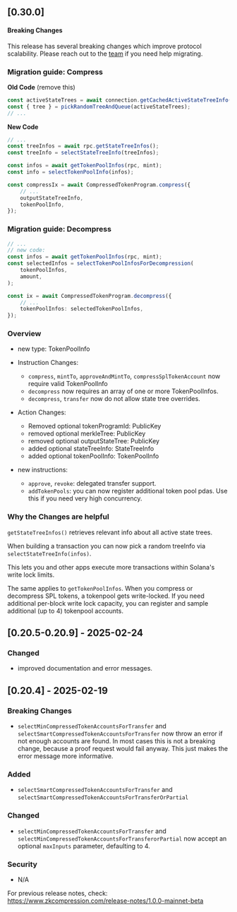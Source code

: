 ## [0.30.0]

#### Breaking Changes

This release has several breaking changes which improve protocol
scalability. Please reach out to the [team](https://t.me/swen_light) if you need help migrating.

### Migration guide: Compress

**Old Code** (remove this)

```typescript
const activeStateTrees = await connection.getCachedActiveStateTreeInfo();
const { tree } = pickRandomTreeAndQueue(activeStateTrees);
// ...
```

**New Code**

```typescript
// ...
const treeInfos = await rpc.getStateTreeInfos();
const treeInfo = selectStateTreeInfo(treeInfos);

const infos = await getTokenPoolInfos(rpc, mint);
const info = selectTokenPoolInfo(infos);

const compressIx = await CompressedTokenProgram.compress({
    // ...
    outputStateTreeInfo,
    tokenPoolInfo,
});
```

### Migration guide: Decompress

```typescript
// ...
// new code:
const infos = await getTokenPoolInfos(rpc, mint);
const selectedInfos = selectTokenPoolInfosForDecompression(
    tokenPoolInfos,
    amount,
);

const ix = await CompressedTokenProgram.decompress({
    // ...
    tokenPoolInfos: selectedTokenPoolInfos,
});
```

### Overview

-   new type: TokenPoolInfo
-   Instruction Changes:

    -   `compress`, `mintTo`, `approveAndMintTo`, `compressSplTokenAccount` now require valid TokenPoolInfo
    -   `decompress` now requires an array of one or more TokenPoolInfos.
    -   `decompress`, `transfer` now do not allow state tree overrides.

-   Action Changes:

    -   Removed optional tokenProgramId: PublicKey
    -   removed optional merkleTree: PublicKey
    -   removed optional outputStateTree: PublicKey
    -   added optional stateTreeInfo: StateTreeInfo
    -   added optional tokenPoolInfo: TokenPoolInfo

-   new instructions:
    -   `approve`, `revoke`: delegated transfer support.
    -   `addTokenPools`: you can now register additional token pool pdas. Use
        this if you need very high concurrency.

### Why the Changes are helpful

`getStateTreeInfos()` retrieves relevant info about all active state trees.

When building a transaction you can now pick a random treeInfo via `selectStateTreeInfo(infos)`.

This lets you and other apps execute more transactions within Solana's write lock
limits.

The same applies to `getTokenPoolInfos`. When you compress or decompress SPL
tokens, a tokenpool gets write-locked. If you need additional per-block write
lock capacity, you can register and sample additional (up to 4) tokenpool
accounts.

## [0.20.5-0.20.9] - 2025-02-24

### Changed

-   improved documentation and error messages.

## [0.20.4] - 2025-02-19

### Breaking Changes

-   `selectMinCompressedTokenAccountsForTransfer` and
    `selectSmartCompressedTokenAccountsForTransfer` now throw an error
    if not enough accounts are found. In most cases this is not a breaking
    change, because a proof request would fail anyway. This just makes the error
    message more informative.

### Added

-   `selectSmartCompressedTokenAccountsForTransfer` and
    `selectSmartCompressedTokenAccountsForTransferOrPartial`

### Changed

-   `selectMinCompressedTokenAccountsForTransfer` and
    `selectMinCompressedTokenAccountsForTransferorPartial` now accept an optional
    `maxInputs` parameter, defaulting to 4.

### Security

-   N/A

For previous release notes, check:
https://www.zkcompression.com/release-notes/1.0.0-mainnet-beta
